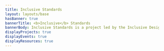 ```yaml
---
title: Inclusive Standards
layout: layouts/base
hasBanner: true
bannerTitle: <b>Inclusive</b> Standards
bannerBody: Inclusive Standards is a project led by the Inclusive Design Centre, dedicated to creating guidelines that ensure products, services, and environments are accessible and usable by everyone. We focus on promoting equity, diversity, and inclusion by developing standards that meet the needs of all individuals, including people with disabilities and marginalized communities.
displayProjects: true
displayEvents: true
displayResources: true
---
```

